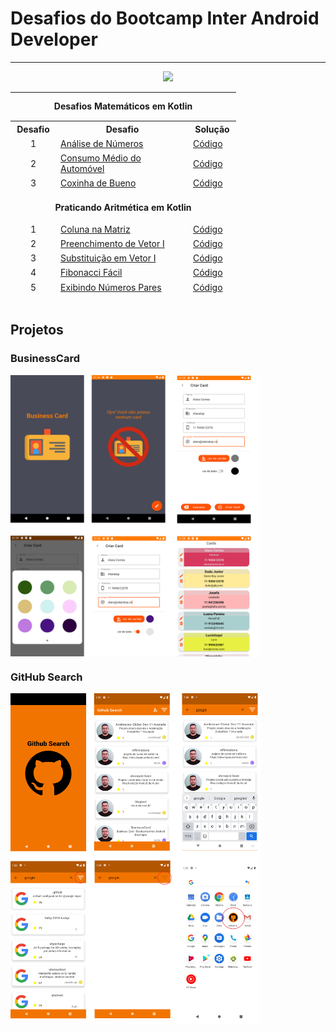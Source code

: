 # **Desafios do Bootcamp Inter Android Developer**


------


<p align="center">
  <img src="https://luizcorrea-dev.github.io/static/media/everisKDesafio.db2cc59d.png" />
</p>




<div align="center">
    <table style="height: 339px;" border="0">
        <tbody>
                		<!------------------- tabela 1 ------------------->
            <tr style="height: 40px;">
                <td style="text-align: center; height: 40px; width: 331px;" colspan="3">			<strong>Desafios Matemáticos em Kotlin</strong></th>
            </tr>
            <tr style="height: 18px;">
                <th style="text-align: center; height: 18px; width: 59px;">Desafio</th>
                <th style="height: 18px; width: 198px;">Desafio</th>
                <th style="height: 18px; width: 62px;">Solu&ccedil;&atilde;o</th>
            </tr>
            <tr style="height: 18px;">
                <td style="text-align: center; height: 18px; width: 59px;">1</td>
                <td style="height: 18px; width: 198px;"><a href="link README Análise de Números" target="_blank">Análise de Números</a></td>
                <td style="height: 18px; width: 62px;"><a href="link solucao Análise de Números" target="_blank">C&oacute;digo</a></td>
            </tr>
            <tr style="height: 18px;">
                <td style="text-align: center; height: 18px; width: 59px;">2</td>
                <td style="height: 18px; width: 198px;"><a href="link README Consumo Médio do Automóvel" target="_blank">Consumo Médio do Automóvel</a></td>
                <td style="height: 18px; width: 62px;"><a href="link solucao Consumo Médio do Automóvel" target="_blank">C&oacute;digo</a></td>
            </tr>
            <tr style="height: 18px;">
                <td style="text-align: center; height: 18px; width: 59px;">3</td>
                <td style="height: 18px; width: 198px;"><a href="link README Coxinha de Bueno" target="_blank">Coxinha de Bueno</a></td>
                <td style="height: 18px; width: 62px;"><a href="link solucao Coxinha de Bueno" target="_blank">C&oacute;digo</a></td>
            </tr>
    		<!------------------- tabela 2 ------------------->
    		<tr><td colspan="3"></td></tr>
            <tr style="height: 40px;">
                <td style="text-align: center; height: 40px; width: 331px;" colspan="3"><strong>Praticando Aritmética em Kotlin</strong></td>
            </tr>
            <tr style="height: 18px;">
                <td style="text-align: center; height: 18px; width: 59px;">1</td>
                <td style="height: 18px; width: 198px;"><a href="link README Coluna na Matriz" target="_blank" rel="noopener">Coluna na Matriz</a></td>
                <td style="height: 18px; width: 62px;"><a href="link solucao Coluna na Matriz" target="_blank" rel="noopener">C&oacute;digo</a></td>
            </tr>
            <tr style="height: 18px;">
                <td style="text-align: center; height: 18px; width: 59px;">2</td>
                <td style="height: 18px; width: 198px;"><a href="link README Preenchimento de Vetor I" target="_blank" rel="noopener">Preenchimento de Vetor I</a></td>
                <td style="height: 18px; width: 62px;"><a href="link solucao Preenchimento de Vetor I" target="_blank" rel="noopener">C&oacute;digo</a></td>
            </tr>
            <tr style="height: 18px;">
                <td style="text-align: center; height: 18px; width: 59px;">3</td>
                <td style="height: 18px; width: 198px;"><a href="link README Substituição em Vetor I" target="_blank" rel="noopener">Substituição em Vetor I</a></td>
                <td style="height: 18px; width: 62px;"><a href="link solucao Substituição em Vetor I" target="_blank" rel="noopener">C&oacute;digo</a></td>
            </tr>
            <tr style="height: 18px;">
                <td style="text-align: center; height: 18px; width: 59px;">4</td>
                <td style="height: 18px; width: 198px;"><a href="link README Fibonacci Fácil" target="_blank" rel="noopener">Fibonacci Fácil</a></td>
                <td style="height: 18px; width: 62px;"><a href="link solucao Fibonacci Fácil" target="_blank" rel="noopener">C&oacute;digo</a></td>
            </tr>
            <tr style="height: 18px;">
                <td style="text-align: center; height: 18px; width: 59px;">5</td>
                <td style="height: 18px; width: 198px;"><a href="link REANE Exibindo Números Pares" target="_blank" rel="noopener">Exibindo Números Pares</a></td>
                <td style="height: 18px; width: 62px;"><a href="link solucao Exibindo Números Pares" target="_blank" rel="noopener">C&oacute;digo</a></td>
            </tr>
    		<!------------------- tabela 3 ------------------->
    		<tr><td colspan="3"></td></tr>
            <tr style="height: 40px;">
                <td style="text-align: center; height: 40px; width: 331px;" colspan="3"><strong>Solucionando Desafios em Kotlin
</strong></td>
            </tr>
            <tr style="height: 18px;">
                <td style="text-align: center; height: 18px; width: 59px;">1</td>
                <td style="height: 18px; width: 198px;"><a href="link READMe Área do Círculo" target="_blank" rel="noopener">Área do Círculo</a></td>
                <td style="height: 18px; width: 62px;"><a href="link solicao Área do Círculo" target="_blank" rel="noopener">C&oacute;digo</a></td>
            </tr>
            <tr style="height: 18px;">
                <td style="text-align: center; height: 18px; width: 59px;">2</td>
                <td style="height: 18px; width: 198px;"><a href="link READEM Acima da Diagonal Principal" target="_blank" rel="noopener">Acima da Diagonal Principal</a></td>
                <td style="height: 18px; width: 62px;"><a href="link solucao Acima da Diagonal Principal" target="_blank" rel="noopener">C&oacute;digo</a></td>
            </tr>
            <tr style="height: 18px;">
                <td style="text-align: center; height: 18px; width: 59px;">3</td>
                <td style="height: 18px; width: 198px;"><a href="link README Média 1" target="_blank" rel="noopener">Média 1</a></td>
                <td style="height: 18px; width: 62px;"><a href="link solucao Média 1" target="_blank" rel="noopener">C&oacute;digo</a></td>
            </tr>
        </tbody>
	</table>
</div>    


## Projetos 

### BusinessCard

<a href="https://github.com/LuizCorrea-Dev/BusinessCard" target="blank"><img align="center" src="https://github.com/LuizCorrea-Dev/BusinessCard/raw/master/screenshots.png?raw=true" alt="BusinessCard" height="450" width="400" /></a>



### GitHub Search

<a href="https://github.com/LuizCorrea-Dev/GitHub_Search" target="blank"><img align="center" src="https://github.com/LuizCorrea-Dev/GitHub_Search/raw/master/screenshots.png?raw=true" alt="BusinessCard" height="530" width="400" /></a>



